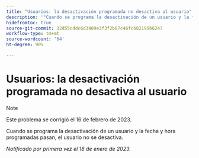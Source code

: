 ```yaml
---
title: "Usuarios: la desactivación programada no desactiva al usuario"
description: '"Cuando se programa la desactivación de un usuario y la fecha y hora programadas pasan, el usuario no se desactiva".'
hidefromtoc: true
source-git-commit: 32d55cddc6d3489e3f3f2b87c46fc682199b6247
workflow-type: tm+mt
source-wordcount: '64'
ht-degree: 90%

---
```



# Usuarios: la desactivación programada no desactiva al usuario

>[!NOTE]
>
>Este problema se corrigió el 16 de febrero de 2023.

Cuando se programa la desactivación de un usuario y la fecha y hora programadas pasan, el usuario no se desactiva.

_Notificado por primera vez el 18 de enero de 2023._

